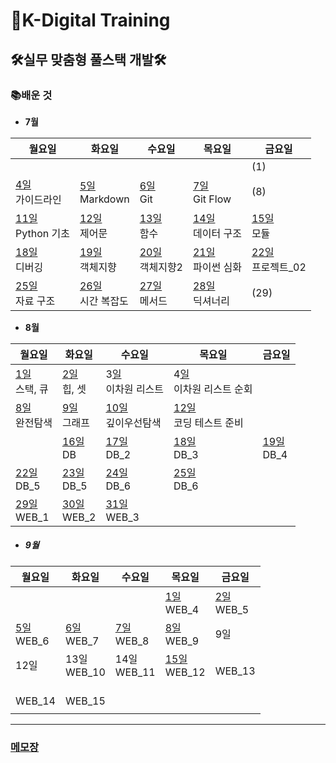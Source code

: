 # 🏫K-Digital Training



## 🛠실무 맞춤형 풀스택 개발🛠



### 📚배운 것

- **7월**

| 월요일                                            | 화요일                                          | 수요일                                         | 목요일                                           | 금요일                                           |
| ------------------------------------------------- | ----------------------------------------------- | ---------------------------------------------- | ------------------------------------------------ | ------------------------------------------------ |
|                                                   |                                                 |                                                |                                                  | (1)                                              |
| [4일](./class/220704/README.md)  <br>가이드라인   | [5일](./class/220705/README.md)<br>Markdown     | [6일](./class/220706/README.md)<br>Git         | [7일](./class/220707/README.md)<br/>Git Flow     | (8)                                              |
| [11일](./class/220711/README.md) <br/>Python 기초 | [12일](./class/220712/README.md) <br/>제어문    | [13일  ](./class/220713/README.md)<br/>함수    | [14일](./class/220714/README.md)<br/>데이터 구조 | [15일](./class/220715/README.md)<br/>모듈        |
| [18일](./class/220718/README.md)<br/>디버깅       | [19일](./class/220719/README.md)<br/>객체지향   | [20일](./class/220720/README.md)<br/>객체지향2 | [21일](./class/220721/README.md)<br/>파이썬 심화 | [22일](./class/220722/README.md)<br/>프로젝트_02 |
| [25일](./class/220725/README.md)<br/>자료 구조    | [26일](./class/220726/README.md)<br>시간 복잡도 | [27일](./class/220727/README.md)<br>메서드     | [28일](./class/220728/README.md)<br>딕셔너리     | (29)                                             |



- **8월**

| 월요일                                       | 화요일                                     | 수요일                                            | 목요일                                                 | 금요일                                    |
| -------------------------------------------- | ------------------------------------------ | ------------------------------------------------- | ------------------------------------------------------ | ----------------------------------------- |
| [1일](./class/220801/README.md)<br/>스택, 큐 | [2일](./class/220802/README.md)<br/>힙, 셋 | 3[일](./class/220803/README.md)<br/>이차원 리스트 | 4[일](./class/220804/README.md)<br/>이차원 리스트 순회 |                                           |
| [8일](./class/220808/README.md)<br/>완전탐색 | [9일](./class/220809/README.md)<br/>그래프 | [10일](./class/220810/README.md)<br/>깊이우선탐색 | [12일](./class/220811/README.md)<br/>코딩 테스트 준비  |                                           |
|                                              | [16일](./class/220816/README.md)<br/>DB    | [17일](./class/220817/README.md)<br/>DB_2         | [18일](./class/220818/README.md)<br/>DB_3              | [19일](./class/220819/README.md)<br/>DB_4 |
| [22일](./class/220822/README.md)<br/>DB_5    | [23일](./class/220823/README.md)<br/>DB_5  | [24일](./class/220824/README.md)<br/>DB_6         | [25일](./class/220825/README.md)<br/>DB_6              |                                           |
| [29일](./class/220829/README.md)<br/>WEB_1   | [30일](./class/220830/README.md)<br/>WEB_2 | [31일](./class/220831/README.md)<br/>WEB_3        |                                                        |                                           |



- ##### 9월

| 월요일                                    | 화요일                                            | 수요일                                       | 목요일                                      | 금요일                                    |
| ----------------------------------------- | ------------------------------------------------- | -------------------------------------------- | ------------------------------------------- | ----------------------------------------- |
|                                           |                                                   |                                              | [1일](./class/220901/README.md)<br/>WEB_4   | [2일](./class/220902/README.md)<br/>WEB_5 |
| [5일](./class/220905/README.md)<br/>WEB_6 | [6일](./class/220906/실습/실습/01.html)<br/>WEB_7 | [7일](./class/220907/project.html)<br/>WEB_8 | [8일](./class/220908/01.html)<br/>WEB_9     | 9일                                       |
| 12일                                      | 13일<br/>WEB_10                                   | 14일<br/>WEB_11                              | [15일](./class/220915/README.md)<br/>WEB_12 | <br/>WEB_13                               |
| <br/>WEB_14                               | <br/>WEB_15                                       |                                              |                                             |                                           |
|                                           |                                                   |                                              |                                             |                                           |



---

### [메모장](memo.md)
